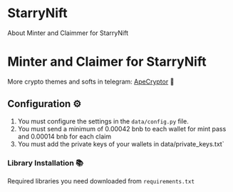 # StarryNift
About Minter and Claimmer for StarryNift
# Minter and Claimer for StarryNift

More crypto themes and softs in telegram: [ApeCryptor](https://t.me/+_xCNXumUNWJkYjAy "ApeCryptor") 🦧

## Configuration ⚙️
1. You must configure the settings in the `data/config.py` file.
2. You must send a minimum of 0.00042 bnb to each wallet for mint pass and 0.00014 bnb for each claim
3. You must add the private keys of your wallets in data/private_keys.txt`

### Library Installation 📚

Required libraries you need downloaded from `requirements.txt` 
